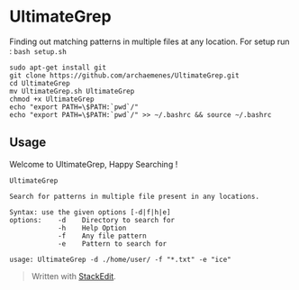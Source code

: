 
# UltimateGrep
Finding out matching patterns in multiple files at any location.
For setup run : `bash setup.sh`

    sudo apt-get install git
    git clone https://github.com/archaemenes/UltimateGrep.git
    cd UltimateGrep
    mv UltimateGrep.sh UltimateGrep
    chmod +x UltimateGrep 
    echo "export PATH=\$PATH:`pwd`/"
    echo "export PATH=\$PATH:`pwd`/" >> ~/.bashrc && source ~/.bashrc



## Usage 



Welcome to UltimateGrep, Happy Searching !
 
    UltimateGrep 
    
    Search for patterns in multiple file present in any locations.
    
    Syntax: use the given options [-d|f|h|e]
    options:    -d    Directory to search for
                -h    Help Option
                -f    Any file pattern
                -e    Pattern to search for
     
    usage: UltimateGrep -d ./home/user/ -f "*.txt" -e "ice"




 


    





> Written with [StackEdit](https://stackedit.io/).
